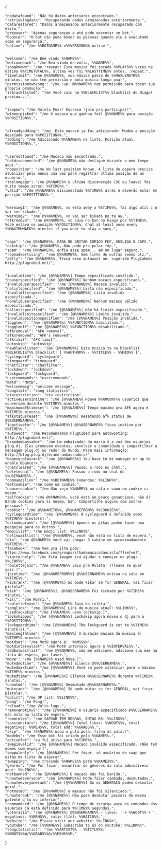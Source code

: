 {

    "nodatafound": "Não há dados anteriores encontrado.",
    "retrievingdata": "Recuperando dados armazenados anteriormente.",
    "datarestored": "Dados armazenados anteriormente recuperado com êxito.",
    "greyuser": "Apenas seguranças e até pode executar um bot.",
    "bouncer": "O bot não pode mover as pessoas quando ele é executado como um segurança.",
    "online": "/me %%BOTNAME%% v%%VERSION%% online!",


    "welcome": "/me Bem vindo %%NAME%%",
    "welcomeback": "/me Bem vindo de volta, %%NAME%%",
    "songknown": "/me :repeat: Esta musica foi tocada %%PLAYS%% vezes na última %%TIMETOTAL%%, última vez foi %%LASTTIME%% antes. :repeat:",
    "timelimit": "/me @%%NAME%%, sua música passa de %%MAXLENGTH%% minutos, se não tem permissão n bota musica longa poar",
    "permissionownsong": "/me :up: @%%NAME%% tem permissão para tocar sua própria produção!",
    "isblacklisted": "/me Você caiu na %%BLACKLIST%% blacklist do Hiago! proxima...",


    "isopen": "/me Roleta Poar! Escreva !join pra participar!",
    "winnerpicked": "/me O macaco que ganhou foi! @%%NAME%% para posição %%POSITION%%.",


    "alreadyadding": "/me  Este macaco ja foi adicionado! Mudou a posição desejada para %%POSITION%%.",
    "adding": "/me Adicionado @%%NAME%% na lista. Posição atual: %%POSITION%%.",


    "usernotfound": "/me Macaco não Encontrado.",
    "notdisconnected": "/me @%%NAME%% não desligue durante o meu tempo aqui.",
    "noposition": "/me No last position known. A lista de espera precisa atualizar pelo menos uma vez para registrar última posição de um usuário.",
    "toolongago": "/me @%%NAME%%'s ultima disconecção (DC ou leave) foi muito tempo atrás: %%TIME%%.",
    "valid": "/me @%%NAME%% disconectado %%TIME%% atrás e deverão estar em posição %%POSITION%%.",


    "warning1": "/me @%%NAME%%, vc esta away a %%TIME%%, faz algo util c n vai ser kikado.",
    "warning2": "/me @%%NAME%%, vc vai ser kikado pq ta aw.",
    "afkremove": "/me @%%NAME%%, vc caiu no ban do Hiago por %%TIME%%. Você estava na posição %%POSITION%%. Chat at least once every %%MAXIMUMAFK%% minutes if you want to play a song.",


    "caps": "/me @%%NAME%%, PARA DE GRITAR COMIGO FDP, DESLIGA O CAPS.",
    "askskip": "/me @%%NAME%%, Não pede pra pular fdp.",
    "spam": "/me @%%NAME%%, enfia esse spam... em um lugar seguro.",
    "roomadvertising": "/me @%%NAME%%, Sem links de outras rooms plz.",
    "adfly": "/me @%%NAME%%, Troca esse autowoot ae. sugerido PlugCubed: http://plugcubed.net/",


    "invalidtime": "/me [@%%NAME%%] Tempo especificado inválido.",
    "nouserspecified": "/me [@%%NAME%%] Nenhum macaco especificado.",
    "invaliduserspecified": "/me [@%%NAME%%] Macaco invalido.",
    "nolistspecified": "/me [@%%NAME%%] Lista não especificada.",
    "invalidlistspecified": "/me [@%%NAME%%] Lista inválida especificada.",
    "novaliduserspecified": "/me [@%%NAME%%] Nenhum macaco válido especificado.",
    "nolimitspecified": "/me [@%%NAME%%] Não há limite especificado.",
    "invalidlimitspecified": "/me [@%%NAME%%] Limite inválido.",
    "invalidpositionspecified": "/me [@%%NAME%%] Posição inválida.",
    "toggleon": "/me [@%%NAME%%] %%FUNCTION%% habilitado.",
    "toggleoff": "/me [@%%NAME%%] %%FUNCTION%% disabilitado.",
    "afkremoval": "AFK removal",
    "afksremoved": "AFK's removed",
    "afklimit": "AFK limit",
    "autoskip": "autoskip",
    "newblacklisted": "/me [@%%NAME%%] Esta musica ta na blacklist %%BLACKLIST%% blacklist! [ %%AUTHOR%% - %%TITLE%% - %%MID%% ]",
    "cycleguard": "cycleguard",
    "timeguard": "timeguard",
    "chatfilter": "chatfilter",
    "lockdown": "lockdown",
    "lockguard": "lockguard",
    "usercommands": "usercommands",
    "motd": "MotD",
    "welcomemsg": "welcome message",
    "songstats": "song statistics",
    "etarestriction": "eta restriction",
    "activeusersintime": "/me [@%%NAME%% Houve %%AMOUNT%% usuários que conversam durante %%TIME%% minutos.",
    "maximumafktimeset": "/me [@%%NAME%%] Tempo maximo pra AFK agora é %%TIME%% minutos.",
    "afkstatusreset": "/me [@%%NAME%%] Resetando afk status de @%%USERNAME%%.",
    "inactivefor": "/me [@%%NAME%%] @%%USERNAME%% ficou inativo por %%TIME%%.",
    "autowoot": "/me Recomendamos PlugCubed para autowooting: http://plugcubed.net/",
    "brandambassador": "/me Um embaixador da marca é a voz dos usuários plug.dj. Eles promovem eventos, envolver a comunidade e compartilhar a mensagem plug.dj ao redor do mundo. Para mais informação: http://blog.plug.dj/brand-ambassadors/",
    "bouncerplusrank": "/me [@%%NAME%%] You have to be manager or up to enable Bouncer+.",
    "chatcleared": "/me [@%%NAME%%] Passou o rodo no chat.",
    "deletechat": "/me [@%%NAME%%] Passou o rodo no chat do %%USERNAME%%.",
    "commandslink": "/me %%BOTNAME%% Comandos: %%LINK%%",
    "eatcookie": "/me come um cookie.",
    "nousercookie": "/em Não vejo %%NAME%% na sala e como um cookie si mesmo.",
    "selfcookie": "/me @%%NAME%%, você está um pouco ganancioso, não é? Dando cookies para si mesmo, bah. Compartilhe alguns com outras pessoas! ",
    "cookie": "/me @%%NAMETO%%, @%%NAMEFROM%% %%COOKIE%%",
    "cycleguardtime": "/me [@%%NAME%%] O cycleguard é definido como %%TIME%% minuto(s).",
    "dclookuprank": "/me [@%%NAME%%] Apenas os pikas podem fazer uma pesquisa para os outros.",
    "emojilist": "/me Emoji list: %%LINK%%",
    "notinwaitlist": "/me @%%NAME%%, você não está na lista de espera.",
    "eta": "/me @%%NAME%% você vai chegar à cabine em aproximadamente %%TIME%%.",
    "facebook": "/me Vem pra ilha poar: https://www.facebook.com/groups/ilhadamacacadaociclo/?fref=nf",
    "starterhelp": "/me Esta imagem irá ajudar a começar no plug: %%LINK%%",
    "roulettejoin": "/me @%%NAME%% veio pra Roleta! (!leave se quer sair.)",
    "jointime": "/me [@%%NAMEFROM%%] @%%USERNAME%% entrou na sala em %%TIME%%.",
    "kickrank": "/me [@%%NAME%%] Só pode kikar se for GENERAL, vai ficar pistola?",
    "kick": "/me [@%%NAME%%], @%%USERNAME%% Foi kickado por %%TIME%% minutos.",
    "kill": "/me Morri.",
    "rouletteleave": "/me @%%NAME%% Saiu da roleta!",
    "songlink": "/me [@%%NAME%%] Link da musica atual: %%LINK%%",
    "usedlockskip": "/me [%%NAME%% usou lockskip.]",
    "lockskippos": "/me [@%%NAME%%] Lockskip agora moveu o dj para a %%POSITION%%.",
    "lockguardtime": "/me [@%%NAME%%] The lockguard is set to %%TIME%% minute(s).",
    "maxlengthtime": "/me [@%%NAME%%] A duração maxima da musica é: %%TIME%% minutos.",
    "motdset": "/me MotD agora é:  %%MSG%%",
    "motdintervalset": "/me MotD intervalo agora é %%INTERVAL%%.",
    "addbotwaitlist": "/me @%%NAME%%, não me adicione, adiciona sua mae na lista de espera, por favor.",
    "move": "/me [%%NAME%% used move.]",
    "mutednotime": "/me [@%%NAME%%] Silence @%%USERNAME%%.",
    "mutedmaxtime": "/me [@%%NAME%%] Você só pode silenciar para o máximo %%TIME%% minutos.",
    "mutedtime": "/me [@%%NAME%%] Silence @%%USERNAME%% durante %%TIME%% minutos.",
    "unmuted": "/me [@%%NAME%%] Desmutado @%%USERNAME%%.",
    "muterank": "/me [@%%NAME%%] Só pode mutar se for GENERAL, vai ficar pistola?.",
    "oplist": "/me OP list: %%LINK%%",
    "pong": "/me Pong!",
    "reload": "/me Volto logo.",
    "removenotinwl": "/me [@%%NAME%%] O usuário especificado @%%USERNAME%% não esta na lista de espera.",
    "roomrules": "/me SAPOAR TEM REGRAS, ENTAO RX: %%LINK%%",
    "sessionstats": "/me [@%%NAME%%] Total likes: %%WOOTS%%, total negativos: %%MEHS%%, total add: %%GRABS%%.",
    "skip": "/me [%%NAME%% usou o pula pula, filha da pula.]",
    "madeby": "/me Esse bot foi criado pelo %%NAME%%.",
    "activefor": "eu fui ativo para %%TIME%%.",
    "swapinvalid": "/me [@%%NAME%%] Macaco inválido especificado. (Não tem nomes com espaço!)",
    "swapwlonly": "/me [@%%NAME%%] Por favor, só usuários de swap que estão na lista de espera!",
    "swapping": "/me trocando %%NAME1%% para %%NAME2%%.",
    "genres": "/me Por favor, encontrar os gêneros da sala admissíveis aqui: %%LINK%%",
    "notbanned": "/me [@%%NAME%%] O macaco não foi banido.",
    "unmutedeveryone": "/me [@%%NAME%%] Pode falar cambada, desmutados.",
    "unmuteeveryonerank": "/me [@%%NAME%%] Só os GENERAIS podem desmutar geral.",
    "notmuted": "/me [@%%NAME%%] o macaco não foi silenciado.",
    "unmuterank": "/me [@%%NAME%%] Não pode desmutar pessoas de mesma patente q tu ou inferior",
    "commandscd": "/me [@%%NAME%%] O tempo de recarga para os comandos dos usuários já está definido para %%TIME%% segundos.",
    "voteratio": "/me [@%%NAME%%] @%%USERNAME%% ~ likes: ' + %%WOOT%% + ', negativos: %%MEHS%%, ratio (l/n): %%RATIO%%.",
    "website": "/me Please visit our website: %%LINK%%",
    "youtube": "/me [%%NAME%%] Subscribe to us on youtube: %%LINK%%",
    "songstatistics": "/me %%ARTIST%% - %%TITLE%%: %%WOOTS%%W/%%GRABS%%G/%%MEHS%%M."
}
